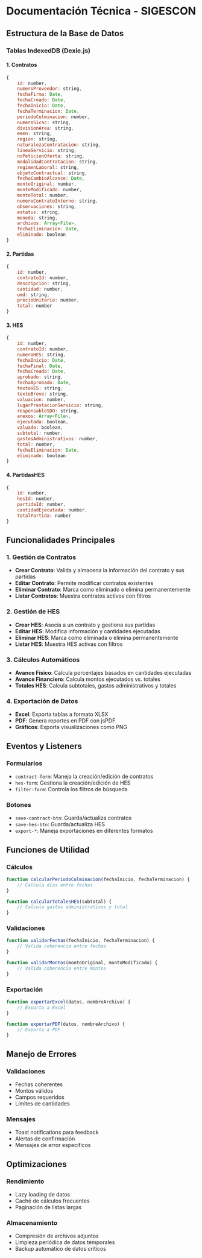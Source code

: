# Documentación Técnica - SIGESCON

## Estructura de la Base de Datos

### Tablas IndexedDB (Dexie.js)

#### 1. Contratos
```javascript
{
    id: number,
    numeroProveedor: string,
    fechaFirma: Date,
    fechaCreado: Date,
    fechaInicio: Date,
    fechaTerminacion: Date,
    periodoCulminacion: number,
    numeroSicac: string,
    divisionArea: string,
    eemn: string,
    region: string,
    naturalezaContratacion: string,
    lineaServicio: string,
    noPeticionOferta: string,
    modalidadContratacion: string,
    regimenLaboral: string,
    objetoContractual: string,
    fechaCambioAlcance: Date,
    montoOriginal: number,
    montoModificado: number,
    montoTotal: number,
    numeroContratoInterno: string,
    observaciones: string,
    estatus: string,
    moneda: string,
    archivos: Array<File>,
    fechaEliminacion: Date,
    eliminado: boolean
}
```

#### 2. Partidas
```javascript
{
    id: number,
    contratoId: number,
    descripcion: string,
    cantidad: number,
    umd: string,
    precioUnitario: number,
    total: number
}
```

#### 3. HES
```javascript
{
    id: number,
    contratoId: number,
    numeroHES: string,
    fechaInicio: Date,
    fechaFinal: Date,
    fechaCreado: Date,
    aprobado: string,
    fechaAprobado: Date,
    textoHES: string,
    textoBreve: string,
    valuacion: number,
    lugarPrestacionServicio: string,
    responsableSDO: string,
    anexos: Array<File>,
    ejecutada: boolean,
    valuado: boolean,
    subtotal: number,
    gastosAdministrativos: number,
    total: number,
    fechaEliminacion: Date,
    eliminado: boolean
}
```

#### 4. PartidasHES
```javascript
{
    id: number,
    hesId: number,
    partidaId: number,
    cantidadEjecutada: number,
    totalPartida: number
}
```

## Funcionalidades Principales

### 1. Gestión de Contratos
- **Crear Contrato**: Valida y almacena la información del contrato y sus partidas
- **Editar Contrato**: Permite modificar contratos existentes
- **Eliminar Contrato**: Marca como eliminado o elimina permanentemente
- **Listar Contratos**: Muestra contratos activos con filtros

### 2. Gestión de HES
- **Crear HES**: Asocia a un contrato y gestiona sus partidas
- **Editar HES**: Modifica información y cantidades ejecutadas
- **Eliminar HES**: Marca como eliminada o elimina permanentemente
- **Listar HES**: Muestra HES activas con filtros

### 3. Cálculos Automáticos
- **Avance Físico**: Calcula porcentajes basados en cantidades ejecutadas
- **Avance Financiero**: Calcula montos ejecutados vs. totales
- **Totales HES**: Calcula subtotales, gastos administrativos y totales

### 4. Exportación de Datos
- **Excel**: Exporta tablas a formato XLSX
- **PDF**: Genera reportes en PDF con jsPDF
- **Gráficos**: Exporta visualizaciones como PNG

## Eventos y Listeners

### Formularios
- `contract-form`: Maneja la creación/edición de contratos
- `hes-form`: Gestiona la creación/edición de HES
- `filter-form`: Controla los filtros de búsqueda

### Botones
- `save-contract-btn`: Guarda/actualiza contratos
- `save-hes-btn`: Guarda/actualiza HES
- `export-*`: Maneja exportaciones en diferentes formatos

## Funciones de Utilidad

### Cálculos
```javascript
function calcularPeriodoCulminacion(fechaInicio, fechaTerminacion) {
    // Calcula días entre fechas
}

function calcularTotalesHES(subtotal) {
    // Calcula gastos administrativos y total
}
```

### Validaciones
```javascript
function validarFechas(fechaInicio, fechaTerminacion) {
    // Valida coherencia entre fechas
}

function validarMontos(montoOriginal, montoModificado) {
    // Valida coherencia entre montos
}
```

### Exportación
```javascript
function exportarExcel(datos, nombreArchivo) {
    // Exporta a Excel
}

function exportarPDF(datos, nombreArchivo) {
    // Exporta a PDF
}
```

## Manejo de Errores

### Validaciones
- Fechas coherentes
- Montos válidos
- Campos requeridos
- Límites de cantidades

### Mensajes
- Toast notifications para feedback
- Alertas de confirmación
- Mensajes de error específicos

## Optimizaciones

### Rendimiento
- Lazy loading de datos
- Caché de cálculos frecuentes
- Paginación de listas largas

### Almacenamiento
- Compresión de archivos adjuntos
- Limpieza periódica de datos temporales
- Backup automático de datos críticos 